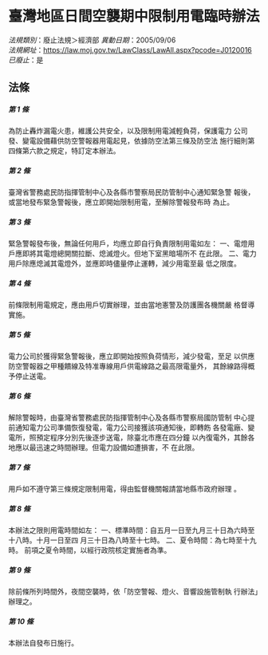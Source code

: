 # 臺灣地區日間空襲期中限制用電臨時辦法

*法規類別*：廢止法規＞經濟部
*異動日期*：2005/09/06  
*法規網址*：https://law.moj.gov.tw/LawClass/LawAll.aspx?pcode=J0120016
*已廢止*：是


## 法條
##### 第 1 條
為防止轟炸漏電火患，維護公共安全，以及限制用電減輕負荷，保護電力
公司發、變電設備藉供防空警報器用電起見，依據防空法第三條及防空法
施行細則第四條第六款之規定，特訂定本辦法。

##### 第 2 條
臺灣省警務處民防指揮管制中心及各縣市警察局民防管制中心通知緊急警
報後，或當地發布緊急警報後，應立即開始限制用電，至解除警報發布時
為止。

##### 第 3 條
緊急警報發布後，無論任何用戶，均應立即自行負責限制用電如左：
一、電燈用戶應即將其電燈總開關拉斷、熄滅燈火。但地下室黑暗場所不
    在此限。
二、電力用戶除應熄滅其電燈外，並應即時儘量停止運轉，減少用電至最
    低之限度。


##### 第 4 條
前條限制用電規定，應由用戶切實辦理，並由當地憲警及防護團各機關嚴
格督導實施。

##### 第 5 條
電力公司於獲得緊急警報後，應立即開始按照負荷情形，減少發電，至足
以供應防空警報器之甲種饋線及特准專線用戶供電線路之最高限電量外，
其餘線路得概予停止送電。

##### 第 6 條
解除警報時，由臺灣省警務處民防指揮管制中心及各縣市警察局國防管制
中心提前通知電力公司準備恢復發電，電力公司接獲該項通知後，即轉飭
各發電廠、變電所，照預定程序分別先後逐步送電，除臺北市應在四分鐘
以內復電外，其餘各地應以最迅速之時間辦理。但電力設備如遭損害，不
在此限。

##### 第 7 條
用戶如不遵守第三條規定限制用電，得由監督機關報請當地縣市政府辦理
。

##### 第 8 條
本辦法之限則用電時間如左：
一、標準時間：自五月一日至九月三十日為六時至十八時。十月一日至四
    月三十日為八時至十七時。
二、夏令時間：為七時至十九時。
前項之夏令時間，以經行政院核定實施者為準。


##### 第 9 條
除前條所列時間外，夜間空襲時，依「防空警報、燈火、音響設施管制執
行辦法」辦理之。

##### 第 10 條
本辦法自發布日施行。


